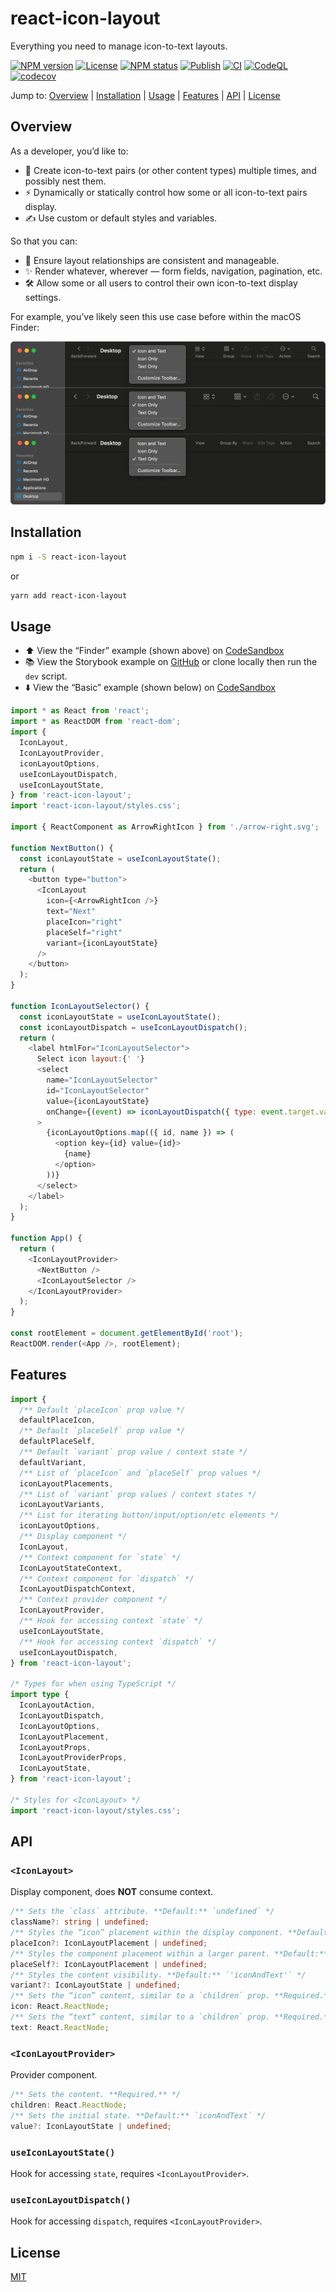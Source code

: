 # react-icon-layout

Everything you need to manage icon-to-text layouts.

[![NPM version](https://img.shields.io/npm/v/react-icon-layout.svg)](https://www.npmjs.com/package/react-icon-layout)
[![License](https://img.shields.io/npm/l/react-icon-layout)](https://github.com/michaelschwobe/react-icon-layout/blob/master/LICENSE)
[![NPM status](https://img.shields.io/github/workflow/status/michaelschwobe/react-icon-layout/CI)](https://www.npmjs.com/package/react-icon-layout)
[![Publish](https://github.com/michaelschwobe/react-icon-layout/actions/workflows/publish.yml/badge.svg)](https://github.com/michaelschwobe/react-icon-layout/actions/workflows/publish.yml)
[![CI](https://github.com/michaelschwobe/react-icon-layout/actions/workflows/ci.yml/badge.svg)](https://github.com/michaelschwobe/react-icon-layout/actions/workflows/ci.yml)
[![CodeQL](https://github.com/michaelschwobe/react-icon-layout/actions/workflows/codeql.yml/badge.svg)](https://github.com/michaelschwobe/react-icon-layout/actions/workflows/codeql.yml)
[![codecov](https://codecov.io/gh/michaelschwobe/react-icon-layout/branch/master/graph/badge.svg?token=NN3EY45TXL&)](https://codecov.io/gh/michaelschwobe/react-icon-layout)

Jump to: [Overview](#overview) | [Installation](#installation) | [Usage](#usage) | [Features](#features) | [API](#api) | [License](#license)

## Overview

As a developer, you’d like to:

- 👯 Create icon-to-text pairs (or other content types) multiple times, and possibly nest them.
- ⚡️ Dynamically or statically control how some or all icon-to-text pairs display.
- ✍️ Use custom or default styles and variables.

So that you can:

- 🤝 Ensure layout relationships are consistent and manageable.
- ✨ Render whatever, wherever — form fields, navigation, pagination, etc.
- 🛠 Allow some or all users to control their own icon-to-text display settings.

For example, you’ve likely seen this use case before within the macOS Finder:

![macOS Finder with it’s header right-click menu visible](./media/Finder.png)

## Installation

```sh
npm i -S react-icon-layout
```

or

```sh
yarn add react-icon-layout
```

## Usage

- ⬆️ View the “Finder” example (shown above) on [CodeSandbox](https://codesandbox.io/s/react-icon-layout-finder-example-dzedn)
- 📚 View the Storybook example on [GitHub](./stories/react-icon-layout.stories.tsx) or clone locally then run the `dev` script.
- ⬇️ View the “Basic” example (shown below) on [CodeSandbox](https://codesandbox.io/s/react-icon-layout-basic-example-urw6e)

```js
import * as React from 'react';
import * as ReactDOM from 'react-dom';
import {
  IconLayout,
  IconLayoutProvider,
  iconLayoutOptions,
  useIconLayoutDispatch,
  useIconLayoutState,
} from 'react-icon-layout';
import 'react-icon-layout/styles.css';

import { ReactComponent as ArrowRightIcon } from './arrow-right.svg';

function NextButton() {
  const iconLayoutState = useIconLayoutState();
  return (
    <button type="button">
      <IconLayout
        icon={<ArrowRightIcon />}
        text="Next"
        placeIcon="right"
        placeSelf="right"
        variant={iconLayoutState}
      />
    </button>
  );
}

function IconLayoutSelector() {
  const iconLayoutState = useIconLayoutState();
  const iconLayoutDispatch = useIconLayoutDispatch();
  return (
    <label htmlFor="IconLayoutSelector">
      Select icon layout:{' '}
      <select
        name="IconLayoutSelector"
        id="IconLayoutSelector"
        value={iconLayoutState}
        onChange={(event) => iconLayoutDispatch({ type: event.target.value })}
      >
        {iconLayoutOptions.map(({ id, name }) => (
          <option key={id} value={id}>
            {name}
          </option>
        ))}
      </select>
    </label>
  );
}

function App() {
  return (
    <IconLayoutProvider>
      <NextButton />
      <IconLayoutSelector />
    </IconLayoutProvider>
  );
}

const rootElement = document.getElementById('root');
ReactDOM.render(<App />, rootElement);
```

## Features

```ts
import {
  /** Default `placeIcon` prop value */
  defaultPlaceIcon,
  /** Default `placeSelf` prop value */
  defaultPlaceSelf,
  /** Default `variant` prop value / context state */
  defaultVariant,
  /** List of `placeIcon` and `placeSelf` prop values */
  iconLayoutPlacements,
  /** List of `variant` prop values / context states */
  iconLayoutVariants,
  /** List for iterating button/input/option/etc elements */
  iconLayoutOptions,
  /** Display component */
  IconLayout,
  /** Context component for `state` */
  IconLayoutStateContext,
  /** Context component for `dispatch` */
  IconLayoutDispatchContext,
  /** Context provider component */
  IconLayoutProvider,
  /** Hook for accessing context `state` */
  useIconLayoutState,
  /** Hook for accessing context `dispatch` */
  useIconLayoutDispatch,
} from 'react-icon-layout';

/* Types for when using TypeScript */
import type {
  IconLayoutAction,
  IconLayoutDispatch,
  IconLayoutOptions,
  IconLayoutPlacement,
  IconLayoutProps,
  IconLayoutProviderProps,
  IconLayoutState,
} from 'react-icon-layout';

/* Styles for <IconLayout> */
import 'react-icon-layout/styles.css';
```

## API

### `<IconLayout>`

Display component, does **NOT** consume context.

```ts
/** Sets the `class` attribute. **Default:** `undefined` */
className?: string | undefined;
/** Styles the “icon” placement within the display component. **Default:** `'left'` */
placeIcon?: IconLayoutPlacement | undefined;
/** Styles the component placement within a larger parent. **Default:** `undefined` */
placeSelf?: IconLayoutPlacement | undefined;
/** Styles the content visibility. **Default:** `'iconAndText'` */
variant?: IconLayoutState | undefined;
/** Sets the “icon” content, similar to a `children` prop. **Required.** */
icon: React.ReactNode;
/** Sets the “text” content, similar to a `children` prop. **Required.** */
text: React.ReactNode;
```

### `<IconLayoutProvider>`

Provider component.

```ts
/** Sets the content. **Required.** */
children: React.ReactNode;
/** Sets the initial state. **Default:** `iconAndText` */
value?: IconLayoutState | undefined;
```

### `useIconLayoutState()`

Hook for accessing `state`, requires `<IconLayoutProvider>`.

### `useIconLayoutDispatch()`

Hook for accessing `dispatch`, requires `<IconLayoutProvider>`.

## License

[MIT](./LICENSE)

